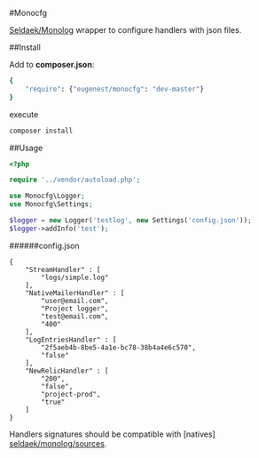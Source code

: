 #Monocfg

[Seldaek/Monolog] wrapper to configure handlers with json files.

##Install

Add to **composer.json**:

```sh
{
    "require": {"eugenest/monocfg": "dev-master"}
}
```

execute

```sh
composer install
```

##Usage

```php
<?php

require '../vendor/autoload.php';

use Monocfg\Logger;
use Monocfg\Settings;

$logger = new Logger('testlog', new Settings('config.json'));
$logger->addInfo('test');
```
######config.json
```
{
    "StreamHandler" : [
        "logs/simple.log"
    ],
    "NativeMailerHandler" : [
        "user@email.com",
        "Project logger",
        "test@email.com",
        "400"
    ],
    "LogEntriesHandler" : [
        "2f5aeb4b-8be5-4a1e-bc78-38b4a4e6c570",
        "false"
    ],
    "NewRelicHandler" : [
        "200",
        "false",
        "project-prod",
        "true"
    ]
}
```
Handlers signatures should be compatible with [natives] [seldaek/monolog/sources].

[seldaek/monolog]:https://github.com/Seldaek/monolog
[seldaek/monolog/sources]:https://github.com/Seldaek/monolog/tree/master/src/Monolog/Handler